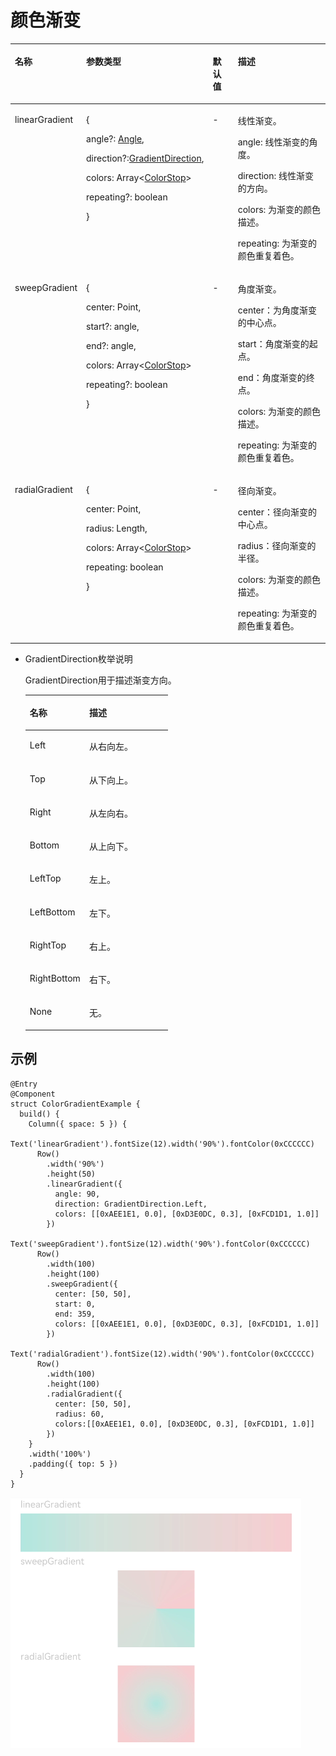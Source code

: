 # 颜色渐变<a name="ZH-CN_TOPIC_0000001150694530"></a>

<a name="table1265031910316"></a>
<table><thead align="left"><tr id="row9650111916319"><th class="cellrowborder" valign="top" width="17.86%" id="mcps1.1.5.1.1"><p id="p18651919153114"><a name="p18651919153114"></a><a name="p18651919153114"></a>名称</p>
</th>
<th class="cellrowborder" valign="top" width="35.92%" id="mcps1.1.5.1.2"><p id="p965116197315"><a name="p965116197315"></a><a name="p965116197315"></a>参数类型</p>
</th>
<th class="cellrowborder" valign="top" width="9.4%" id="mcps1.1.5.1.3"><p id="p4651181953113"><a name="p4651181953113"></a><a name="p4651181953113"></a>默认值</p>
</th>
<th class="cellrowborder" valign="top" width="36.82%" id="mcps1.1.5.1.4"><p id="p6651191918319"><a name="p6651191918319"></a><a name="p6651191918319"></a>描述</p>
</th>
</tr>
</thead>
<tbody><tr id="row1165131943114"><td class="cellrowborder" valign="top" width="17.86%" headers="mcps1.1.5.1.1 "><p id="p122152715327"><a name="p122152715327"></a><a name="p122152715327"></a>linearGradient</p>
</td>
<td class="cellrowborder" valign="top" width="35.92%" headers="mcps1.1.5.1.2 "><p id="p94621515915"><a name="p94621515915"></a><a name="p94621515915"></a>{</p>
<p id="p696011914596"><a name="p696011914596"></a><a name="p696011914596"></a>angle?: <a href="ts-types.md#section1530915545289">Angle</a>,</p>
<p id="p116922025185912"><a name="p116922025185912"></a><a name="p116922025185912"></a>direction?:<a href="#li1798245810543">GradientDirection</a>,</p>
<p id="p38974273590"><a name="p38974273590"></a><a name="p38974273590"></a>colors: Array&lt;<a href="ts-types.md#section5633640161413">ColorStop</a>&gt;</p>
<p id="p82133214396"><a name="p82133214396"></a><a name="p82133214396"></a>repeating?: boolean</p>
<p id="p822914920401"><a name="p822914920401"></a><a name="p822914920401"></a>}</p>
</td>
<td class="cellrowborder" valign="top" width="9.4%" headers="mcps1.1.5.1.3 "><p id="p1885914345342"><a name="p1885914345342"></a><a name="p1885914345342"></a>-</p>
</td>
<td class="cellrowborder" valign="top" width="36.82%" headers="mcps1.1.5.1.4 "><p id="p1821562018213"><a name="p1821562018213"></a><a name="p1821562018213"></a>线性渐变。</p>
<p id="p1622132703211"><a name="p1622132703211"></a><a name="p1622132703211"></a>angle: 线性渐变的角度。</p>
<p id="p156811542172917"><a name="p156811542172917"></a><a name="p156811542172917"></a>direction: 线性渐变的方向。</p>
<p id="p35832582286"><a name="p35832582286"></a><a name="p35832582286"></a>colors: 为渐变的颜色描述。</p>
<p id="p19829150123911"><a name="p19829150123911"></a><a name="p19829150123911"></a>repeating: 为渐变的颜色重复着色。</p>
</td>
</tr>
<tr id="row472mcpsimp"><td class="cellrowborder" valign="top" width="17.86%" headers="mcps1.1.5.1.1 "><p id="p19221162773210"><a name="p19221162773210"></a><a name="p19221162773210"></a>sweepGradient</p>
</td>
<td class="cellrowborder" valign="top" width="35.92%" headers="mcps1.1.5.1.2 "><p id="p1339211315593"><a name="p1339211315593"></a><a name="p1339211315593"></a>{</p>
<p id="p1973712343599"><a name="p1973712343599"></a><a name="p1973712343599"></a>center: Point,</p>
<p id="p6761136175910"><a name="p6761136175910"></a><a name="p6761136175910"></a>start?: angle,</p>
<p id="p16717740175912"><a name="p16717740175912"></a><a name="p16717740175912"></a>end?: angle,</p>
<p id="p11563114615596"><a name="p11563114615596"></a><a name="p11563114615596"></a>colors: Array&lt;<a href="ts-types.md#section5633640161413">ColorStop</a>&gt;</p>
<p id="p1246417165412"><a name="p1246417165412"></a><a name="p1246417165412"></a>repeating?: boolean</p>
<p id="p2843117104311"><a name="p2843117104311"></a><a name="p2843117104311"></a>}</p>
</td>
<td class="cellrowborder" valign="top" width="9.4%" headers="mcps1.1.5.1.3 "><p id="p885717342341"><a name="p885717342341"></a><a name="p885717342341"></a>-</p>
</td>
<td class="cellrowborder" valign="top" width="36.82%" headers="mcps1.1.5.1.4 "><p id="p2022574119118"><a name="p2022574119118"></a><a name="p2022574119118"></a>角度渐变。</p>
<p id="p11186446217"><a name="p11186446217"></a><a name="p11186446217"></a>center：为角度渐变的中心点。</p>
<p id="p158901054911"><a name="p158901054911"></a><a name="p158901054911"></a>start：角度渐变的起点。</p>
<p id="p1057017411396"><a name="p1057017411396"></a><a name="p1057017411396"></a>end：角度渐变的终点。</p>
<p id="p117514168309"><a name="p117514168309"></a><a name="p117514168309"></a>colors: 为渐变的颜色描述。</p>
<p id="p626262014112"><a name="p626262014112"></a><a name="p626262014112"></a>repeating: 为渐变的颜色重复着色。</p>
</td>
</tr>
<tr id="row481mcpsimp"><td class="cellrowborder" valign="top" width="17.86%" headers="mcps1.1.5.1.1 "><p id="p2221027193216"><a name="p2221027193216"></a><a name="p2221027193216"></a>radialGradient</p>
</td>
<td class="cellrowborder" valign="top" width="35.92%" headers="mcps1.1.5.1.2 "><p id="p106469530594"><a name="p106469530594"></a><a name="p106469530594"></a>{</p>
<p id="p167511156125910"><a name="p167511156125910"></a><a name="p167511156125910"></a>center: Point,</p>
<p id="p39331958195916"><a name="p39331958195916"></a><a name="p39331958195916"></a>radius: Length,</p>
<p id="p65713519017"><a name="p65713519017"></a><a name="p65713519017"></a>colors: Array&lt;<a href="ts-types.md#section5633640161413">ColorStop</a>&gt;</p>
<p id="p48831534184115"><a name="p48831534184115"></a><a name="p48831534184115"></a>repeating: boolean</p>
<p id="p99163173317"><a name="p99163173317"></a><a name="p99163173317"></a>}</p>
</td>
<td class="cellrowborder" valign="top" width="9.4%" headers="mcps1.1.5.1.3 "><p id="p13855193418347"><a name="p13855193418347"></a><a name="p13855193418347"></a>-</p>
</td>
<td class="cellrowborder" valign="top" width="36.82%" headers="mcps1.1.5.1.4 "><p id="p188052111806"><a name="p188052111806"></a><a name="p188052111806"></a>径向渐变。</p>
<p id="p2516261008"><a name="p2516261008"></a><a name="p2516261008"></a>center：径向渐变的中心点。</p>
<p id="p59780470391"><a name="p59780470391"></a><a name="p59780470391"></a>radius：径向渐变的半径。</p>
<p id="p3283173111308"><a name="p3283173111308"></a><a name="p3283173111308"></a>colors: 为渐变的颜色描述。</p>
<p id="p1131915428412"><a name="p1131915428412"></a><a name="p1131915428412"></a>repeating: 为渐变的颜色重复着色。</p>
</td>
</tr>
</tbody>
</table>

-   <a name="li1798245810543"></a>GradientDirection枚举说明

    GradientDirection用于描述渐变方向。

    <a name="table205151453908"></a>
    <table><thead align="left"><tr id="row1451635313012"><th class="cellrowborder" valign="top" width="41.68%" id="mcps1.1.3.1.1"><p id="p105161053106"><a name="p105161053106"></a><a name="p105161053106"></a>名称</p>
    </th>
    <th class="cellrowborder" valign="top" width="58.32000000000001%" id="mcps1.1.3.1.2"><p id="p2516253904"><a name="p2516253904"></a><a name="p2516253904"></a>描述</p>
    </th>
    </tr>
    </thead>
    <tbody><tr id="row751616531208"><td class="cellrowborder" valign="top" width="41.68%" headers="mcps1.1.3.1.1 "><p id="p451619537013"><a name="p451619537013"></a><a name="p451619537013"></a>Left</p>
    </td>
    <td class="cellrowborder" valign="top" width="58.32000000000001%" headers="mcps1.1.3.1.2 "><p id="p9516165316017"><a name="p9516165316017"></a><a name="p9516165316017"></a>从右向左。</p>
    </td>
    </tr>
    <tr id="row205161453607"><td class="cellrowborder" valign="top" width="41.68%" headers="mcps1.1.3.1.1 "><p id="p25164531602"><a name="p25164531602"></a><a name="p25164531602"></a>Top</p>
    </td>
    <td class="cellrowborder" valign="top" width="58.32000000000001%" headers="mcps1.1.3.1.2 "><p id="p145171353407"><a name="p145171353407"></a><a name="p145171353407"></a>从下向上。</p>
    </td>
    </tr>
    <tr id="row951712539020"><td class="cellrowborder" valign="top" width="41.68%" headers="mcps1.1.3.1.1 "><p id="p2517753403"><a name="p2517753403"></a><a name="p2517753403"></a>Right</p>
    </td>
    <td class="cellrowborder" valign="top" width="58.32000000000001%" headers="mcps1.1.3.1.2 "><p id="p1451795314015"><a name="p1451795314015"></a><a name="p1451795314015"></a>从左向右。</p>
    </td>
    </tr>
    <tr id="row55178538020"><td class="cellrowborder" valign="top" width="41.68%" headers="mcps1.1.3.1.1 "><p id="p4517165319018"><a name="p4517165319018"></a><a name="p4517165319018"></a>Bottom</p>
    </td>
    <td class="cellrowborder" valign="top" width="58.32000000000001%" headers="mcps1.1.3.1.2 "><p id="p1351716531803"><a name="p1351716531803"></a><a name="p1351716531803"></a>从上向下。</p>
    </td>
    </tr>
    <tr id="row105177531901"><td class="cellrowborder" valign="top" width="41.68%" headers="mcps1.1.3.1.1 "><p id="p1951714531201"><a name="p1951714531201"></a><a name="p1951714531201"></a>LeftTop</p>
    </td>
    <td class="cellrowborder" valign="top" width="58.32000000000001%" headers="mcps1.1.3.1.2 "><p id="p451711531005"><a name="p451711531005"></a><a name="p451711531005"></a>左上。</p>
    </td>
    </tr>
    <tr id="row0518153801"><td class="cellrowborder" valign="top" width="41.68%" headers="mcps1.1.3.1.1 "><p id="p175181953303"><a name="p175181953303"></a><a name="p175181953303"></a>LeftBottom</p>
    </td>
    <td class="cellrowborder" valign="top" width="58.32000000000001%" headers="mcps1.1.3.1.2 "><p id="p25181453605"><a name="p25181453605"></a><a name="p25181453605"></a>左下。</p>
    </td>
    </tr>
    <tr id="row133247299114"><td class="cellrowborder" valign="top" width="41.68%" headers="mcps1.1.3.1.1 "><p id="p932512291613"><a name="p932512291613"></a><a name="p932512291613"></a>RightTop</p>
    </td>
    <td class="cellrowborder" valign="top" width="58.32000000000001%" headers="mcps1.1.3.1.2 "><p id="p132513291318"><a name="p132513291318"></a><a name="p132513291318"></a>右上。</p>
    </td>
    </tr>
    <tr id="row85839321130"><td class="cellrowborder" valign="top" width="41.68%" headers="mcps1.1.3.1.1 "><p id="p1858333212316"><a name="p1858333212316"></a><a name="p1858333212316"></a>RightBottom</p>
    </td>
    <td class="cellrowborder" valign="top" width="58.32000000000001%" headers="mcps1.1.3.1.2 "><p id="p258313321431"><a name="p258313321431"></a><a name="p258313321431"></a>右下。</p>
    </td>
    </tr>
    <tr id="row19740746235"><td class="cellrowborder" valign="top" width="41.68%" headers="mcps1.1.3.1.1 "><p id="p1474014467315"><a name="p1474014467315"></a><a name="p1474014467315"></a>None</p>
    </td>
    <td class="cellrowborder" valign="top" width="58.32000000000001%" headers="mcps1.1.3.1.2 "><p id="p12741646333"><a name="p12741646333"></a><a name="p12741646333"></a>无。</p>
    </td>
    </tr>
    </tbody>
    </table>


## 示例<a name="section5724154094916"></a>

```
@Entry
@Component
struct ColorGradientExample {
  build() {
    Column({ space: 5 }) {
      Text('linearGradient').fontSize(12).width('90%').fontColor(0xCCCCCC)
      Row()
        .width('90%')
        .height(50)
        .linearGradient({
          angle: 90,
          direction: GradientDirection.Left,
          colors: [[0xAEE1E1, 0.0], [0xD3E0DC, 0.3], [0xFCD1D1, 1.0]]
        })
      Text('sweepGradient').fontSize(12).width('90%').fontColor(0xCCCCCC)
      Row()
        .width(100)
        .height(100)
        .sweepGradient({
          center: [50, 50],
          start: 0,
          end: 359,
          colors: [[0xAEE1E1, 0.0], [0xD3E0DC, 0.3], [0xFCD1D1, 1.0]]
        })
      Text('radialGradient').fontSize(12).width('90%').fontColor(0xCCCCCC)
      Row()
        .width(100)
        .height(100)
        .radialGradient({
          center: [50, 50],
          radius: 60,
          colors:[[0xAEE1E1, 0.0], [0xD3E0DC, 0.3], [0xFCD1D1, 1.0]]
        })
    }
    .width('100%')
    .padding({ top: 5 })
  }
}
```

![](figures/colorGradient.png)

